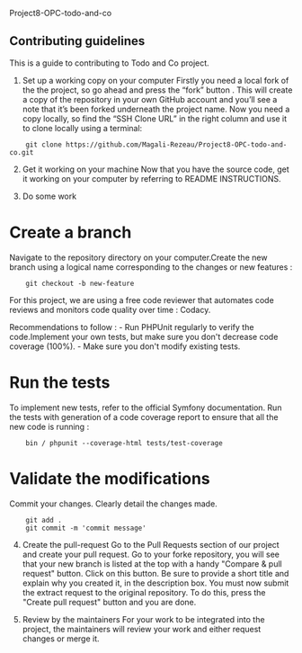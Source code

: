 Project8-OPC-todo-and-co

## Contributing guidelines

This is a guide to contributing to Todo and Co project.

1. Set up a working copy on your computer
Firstly you need a local fork of the the project, so go ahead and press the “fork” button . This will create a copy of the repository in your own GitHub account and you’ll see a note that it’s been forked underneath the project name.
Now you need a copy locally, so find the “SSH Clone URL” in the right column and use it to clone locally using a terminal:
```
    git clone https://github.com/Magali-Rezeau/Project8-OPC-todo-and-co.git
```

2. Get it working on your machine
Now that you have the source code, get it working on your computer by referring to README INSTRUCTIONS.

3. Do some work
# Create a branch
Navigate to the repository directory on your computer.Create the new branch using a logical name corresponding to the changes or new features :
```
    git checkout -b new-feature
```
For this project, we are using a free code reviewer that automates code reviews and monitors code quality over time : Codacy.

Recommendations to follow :
    - Run PHPUnit regularly to verify the code.Implement your own tests, but make sure you don't decrease code coverage (100%).
    - Make sure you don't modify existing tests.

# Run the tests
To implement new tests, refer to the official Symfony documentation.
Run the tests with generation of a code coverage report to ensure that all the new code is running :
```
    bin / phpunit --coverage-html tests/test-coverage
```

# Validate the modifications
Commit your changes.
Clearly detail the changes made.
```
    git add .
    git commit -m 'commit message'
```

4. Create the pull-request
Go to the Pull Requests section of our project and create your pull request.
Go to your forke repository, you will see that your new branch is listed at the top with a handy "Compare & pull request" button. Click on this button.
Be sure to provide a short title and explain why you created it, in the description box.
You must now submit the extract request to the original repository. To do this, press the "Create pull request" button and you are done.

5. Review by the maintainers
For your work to be integrated into the project, the maintainers will review your work and either request changes or merge it.